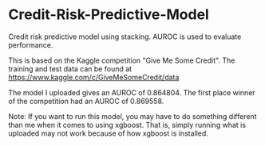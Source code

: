 # Credit-Risk-Predictive-Model
Credit risk predictive model using stacking.  AUROC is used to evaluate performance.

This is based on the Kaggle competition "Give Me Some Credit".  The training and test data can be found at 
https://www.kaggle.com/c/GiveMeSomeCredit/data

The model I uploaded gives an AUROC of 0.864804.  The first place winner of the competition had an AUROC of 0.869558.

Note: If you want to run this model, you may have to do something different than me when it comes to using xgboost.  That is, simply 
running what is uploaded may not work because of how xgboost is installed.

